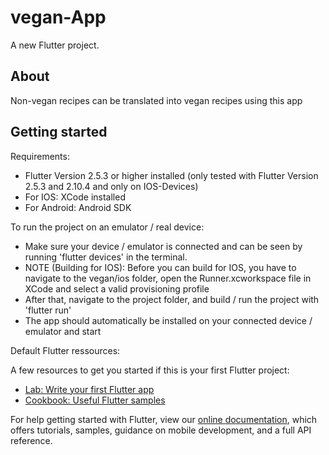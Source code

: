 # vegan-App

A new Flutter project.

## About

Non-vegan recipes can be translated into vegan recipes using this app 

## Getting started

Requirements: 
  - Flutter Version 2.5.3 or higher installed (only tested with Flutter Version 2.5.3 and 2.10.4 and only on IOS-Devices)
  - For IOS: XCode installed
  - For Android: Android SDK

To run the project on an emulator / real device:
  - Make sure your device / emulator is connected and can be seen by running 'flutter devices' in the terminal.
  - NOTE (Building for IOS): Before you can build for IOS, you have to navigate to the vegan/ios folder, open the Runner.xcworkspace file in XCode and       select a valid provisioning profile
  - After that, navigate to the project folder, and build / run the project with 'flutter run'
  - The app should automatically be installed on your connected device / emulator and start

Default Flutter ressources:

A few resources to get you started if this is your first Flutter project:

- [Lab: Write your first Flutter app](https://flutter.dev/docs/get-started/codelab)
- [Cookbook: Useful Flutter samples](https://flutter.dev/docs/cookbook)

For help getting started with Flutter, view our
[online documentation](https://flutter.dev/docs), which offers tutorials,
samples, guidance on mobile development, and a full API reference.
